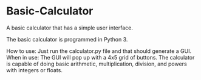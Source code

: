 # Basic-Calculator
A basic calculator that has a simple user interface.

The basic calculator is programmed in Python 3.

How to use: Just run the calculator.py file and that should generate a GUI.
When in use: The GUI will pop up with a 4x5 grid of buttons. The calculator is capable of doing basic arithmetic, multiplication, division, and powers with integers or floats.
